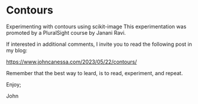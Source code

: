 # Contours
Experimenting with contours using scikit-image
This experimentation was promoted by a PluralSight course by Janani Ravi.

If interested in additional comments, I invite you to read the
following post in my blog:

https://www.johncanessa.com/2023/05/22/contours/

Remember that the best way to leard, is to read, experiment, and repeat.

Enjoy;

John
